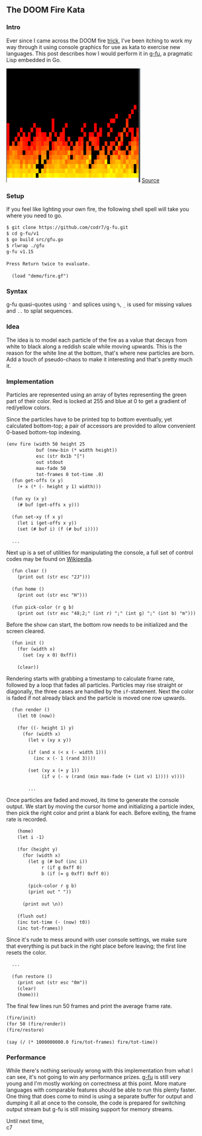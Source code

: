 ## The DOOM Fire Kata

### Intro
Ever since I came across the DOOM fire [trick](https://fabiensanglard.net/doom_fire_psx/), I've been itching to work my way through it using console graphics for use as kata to exercise new languages. This post describes how I would perform it in [g-fu](https://github.com/codr7/g-fu/tree/master/v1), a pragmatic Lisp embedded in Go.

![Fire](fire.gif)
[Source](https://github.com/codr7/g-fu/blob/master/v1/demo/fire.gf)

### Setup
If you feel like lighting your own fire, the following shell spell will take you where you need to go.

```
$ git clone https://github.com/codr7/g-fu.git
$ cd g-fu/v1
$ go build src/gfu.go
$ rlwrap ./gfu
g-fu v1.15

Press Return twice to evaluate.

  (load "demo/fire.gf")
```

### Syntax
g-fu quasi-quotes using `'` and splices using `%`, `_` is used for missing values and `..` to splat sequences.

### Idea
The idea is to model each particle of the fire as a value that decays from white to black along a reddish scale while moving upwards. This is the reason for the white line at the bottom, that's where new particles are born. Add a touch of pseudo-chaos to make it interesting and that's pretty much it.

### Implementation
Particles are represented using an array of bytes representing the green part of their color. Red is locked at 255 and blue at 0 to get a gradient of red/yellow colors.

Since the particles have to be printed top to bottom eventually, yet calculated bottom-top; a pair of accessors are provided to allow convenient 0-based bottom-top indexing.

```
(env fire (width 50 height 25
           buf (new-bin (* width height))
           esc (str 0x1b "[")
           out stdout
           max-fade 50
           tot-frames 0 tot-time .0)
  (fun get-offs (x y)
    (+ x (* (- height y 1) width)))

  (fun xy (x y)
    (# buf (get-offs x y)))

  (fun set-xy (f x y)
    (let i (get-offs x y))
    (set (# buf i) (f (# buf i))))

  ...
```

Next up is a set of utilities for manipulating the console, a full set of control codes may be found on [Wikipedia](https://en.wikipedia.org/wiki/ANSI_escape_code).

```
  (fun clear ()
    (print out (str esc "2J")))

  (fun home ()
    (print out (str esc "H")))

  (fun pick-color (r g b)
    (print out (str esc "48;2;" (int r) ";" (int g) ";" (int b) "m")))
```

Before the show can start, the bottom row needs to be initialized and the screen cleared.

```
  (fun init ()
    (for (width x)
      (set (xy x 0) 0xff))

    (clear))
```

Rendering starts with grabbing a timestamp to calculate frame rate, followed by a loop that fades all particles. Particles may rise straight or diagonally, the three cases are handled by the `if`-statement. Next the color is faded if not already black and the particle is moved one row upwards.

```
  (fun render ()
    (let t0 (now))
    
    (for ((- height 1) y)
      (for (width x)
        (let v (xy x y))
        
        (if (and x (< x (- width 1)))
          (inc x (- 1 (rand 3))))
          
        (set (xy x (+ y 1))
             (if v (- v (rand (min max-fade (+ (int v) 1)))) v))))

        ...
```

Once particles are faded and moved, its time to generate the console output. We start by moving the cursor home and initializing a particle index, then pick the right color and print a blank for each. Before exiting, the frame rate is recorded.

```
    (home)
    (let i -1)
    
    (for (height y)
      (for (width x)
        (let g (# buf (inc i))
             r (if g 0xff 0)
             b (if (= g 0xff) 0xff 0))
             
        (pick-color r g b)
        (print out " "))

      (print out \n))

    (flush out)
    (inc tot-time (- (now) t0))
    (inc tot-frames))
```

Since it's rude to mess around with user console settings, we make sure that everything is put back in the right place before leaving; the first line resets the color.

```
  ...
  
  (fun restore ()
    (print out (str esc "0m"))
    (clear)
    (home)))
```

The final few lines run 50 frames and print the average frame rate.

```
(fire/init)
(for 50 (fire/render))
(fire/restore)

(say (/ (* 1000000000.0 fire/tot-frames) fire/tot-time))
```

### Performance
While there's nothing seriously wrong with this implementation from what I can see, it's not going to win any performance prizes. [g-fu](https://github.com/codr7/g-fu/tree/master/v1) is still very young and I'm mostly working on correctness at this point. More mature languages with comparable features should be able to run this plenty faster. One thing that does come to mind is using a separate buffer for output and dumping it all at once to the console, the code is prepared for switching output stream but g-fu is still missing support for memory streams.

Until next time,<br/>
c7
